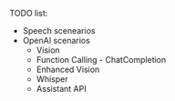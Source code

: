 TODO list:
- Speech scenearios
- OpenAI scenarios
    - Vision
    - Function Calling - ChatCompletion
    - Enhanced Vision
    - Whisper
    - Assistant API 

